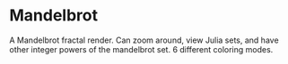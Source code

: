 Mandelbrot
==========

A Mandelbrot fractal render. Can zoom around, view Julia sets, and have other integer powers of the mandelbrot set. 6 different coloring modes.
